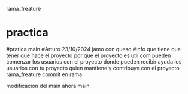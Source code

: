  rama_freature
# practica

#pratica
 main
#Arturo 23/10/2024 
jamo con queso
#info que tiene que tener
que hace el proyecto
por que el proyecto es util
com pueden comenzar los usuarios  con el proyecto
donde pueden recibir ayuda los usuarios con tu proyecto
quien mantiene y contribuye con el proyecto
 rama_freature
commit en rama

modificacion del main ahora
 main
